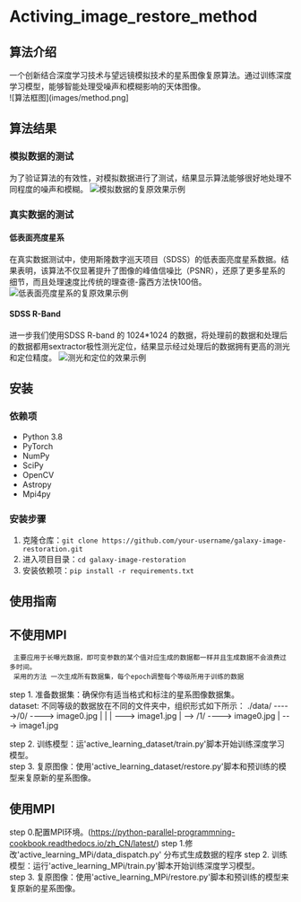 # Activing_image_restore_method  

## 算法介绍
一个创新结合深度学习技术与望远镜模拟技术的星系图像复原算法。通过训练深度学习模型，能够智能处理受噪声和模糊影响的天体图像。  
![算法框图](images/method.png]


## 算法结果
### 模拟数据的测试
为了验证算法的有效性，对模拟数据进行了测试，结果显示算法能够很好地处理不同程度的噪声和模糊。
![模拟数据的复原效果示例](images/simi.png)  
### 真实数据的测试
#### 低表面亮度星系
在真实数据测试中，使用斯隆数字巡天项目（SDSS）的低表面亮度星系数据。结果表明，该算法不仅显著提升了图像的峰值信噪比（PSNR），还原了更多星系的细节，而且处理速度比传统的理查德-露西方法快100倍。
![低表面亮度星系的复原效果示例](images/low.png)  

#### SDSS R-Band 
进一步我们使用SDSS R-band 的 1024*1024 的数据，将处理前的数据和处理后的数据都用sextractor极性测光定位，结果显示经过处理后的数据拥有更高的测光和定位精度。
![测光和定位的效果示例](images/sextractor.png) 

## 安装  
  
### 依赖项  
  
* Python 3.8
* PyTorch 
* NumPy  
* SciPy  
* OpenCV  
* Astropy
* Mpi4py
  
### 安装步骤  
  
1. 克隆仓库：`git clone https://github.com/your-username/galaxy-image-restoration.git`  
2. 进入项目目录：`cd galaxy-image-restoration`  
3. 安装依赖项：`pip install -r requirements.txt`  
  
## 使用指南  
## 不使用MPI
     主要应用于长曝光数据，即可变参数的某个值对应生成的数据都一样并且生成数据不会浪费过多时间。
     采用的方法 一次生成所有数据集，每个epoch调整每个等级所用于训练的数据
 step 1. 准备数据集：确保你有适当格式和标注的星系图像数据集。    
    dataset: 
            不同等级的数据放在不同的文件夹中，组织形式如下所示：
                 ./data/  ----->/0/ ---->   image0.jpg
                         |         |
                         |          --->  image1.jpg
                         |
                          --> /1/   ---->   image0.jpg
                                   |
                                    --->  image1.jpg
  
  step 2. 训练模型：运'active_learning_dataset/train.py'脚本开始训练深度学习模型。  
  step 3. 复原图像：使用'active_learning_dataset/restore.py'脚本和预训练的模型来复原新的星系图像。  
## 使用MPI
  step 0.配置MPI环境。(https://python-parallel-programmning-cookbook.readthedocs.io/zh_CN/latest/)
  step 1.修改'active_learning_MPi/data_dispatch.py' 分布式生成数据的程序
  step 2. 训练模型：运行'active_learning_MPi/train.py'脚本开始训练深度学习模型。  
  step 3. 复原图像：使用'active_learning_MPi/restore.py'脚本和预训练的模型来复原新的星系图像。
    
  
